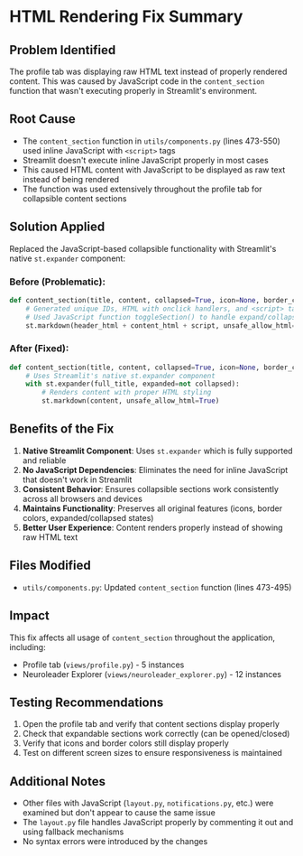 # HTML Rendering Fix Summary

## Problem Identified
The profile tab was displaying raw HTML text instead of properly rendered content. This was caused by JavaScript code in the `content_section` function that wasn't executing properly in Streamlit's environment.

## Root Cause
- The `content_section` function in `utils/components.py` (lines 473-550) used inline JavaScript with `<script>` tags
- Streamlit doesn't execute inline JavaScript properly in most cases
- This caused HTML content with JavaScript to be displayed as raw text instead of being rendered
- The function was used extensively throughout the profile tab for collapsible content sections

## Solution Applied
Replaced the JavaScript-based collapsible functionality with Streamlit's native `st.expander` component:

### Before (Problematic):
```python
def content_section(title, content, collapsed=True, icon=None, border_color=None):
    # Generated unique IDs, HTML with onclick handlers, and <script> tags
    # Used JavaScript function toggleSection() to handle expand/collapse
    st.markdown(header_html + content_html + script, unsafe_allow_html=True)
```

### After (Fixed):
```python
def content_section(title, content, collapsed=True, icon=None, border_color=None):
    # Uses Streamlit's native st.expander component
    with st.expander(full_title, expanded=not collapsed):
        # Renders content with proper HTML styling
        st.markdown(content, unsafe_allow_html=True)
```

## Benefits of the Fix
1. **Native Streamlit Component**: Uses `st.expander` which is fully supported and reliable
2. **No JavaScript Dependencies**: Eliminates the need for inline JavaScript that doesn't work in Streamlit
3. **Consistent Behavior**: Ensures collapsible sections work consistently across all browsers and devices
4. **Maintains Functionality**: Preserves all original features (icons, border colors, expanded/collapsed states)
5. **Better User Experience**: Content renders properly instead of showing raw HTML text

## Files Modified
- `utils/components.py`: Updated `content_section` function (lines 473-495)

## Impact
This fix affects all usage of `content_section` throughout the application, including:
- Profile tab (`views/profile.py`) - 5 instances
- Neuroleader Explorer (`views/neuroleader_explorer.py`) - 12 instances

## Testing Recommendations
1. Open the profile tab and verify that content sections display properly
2. Check that expandable sections work correctly (can be opened/closed)
3. Verify that icons and border colors still display properly
4. Test on different screen sizes to ensure responsiveness is maintained

## Additional Notes
- Other files with JavaScript (`layout.py`, `notifications.py`, etc.) were examined but don't appear to cause the same issue
- The `layout.py` file handles JavaScript properly by commenting it out and using fallback mechanisms
- No syntax errors were introduced by the changes
